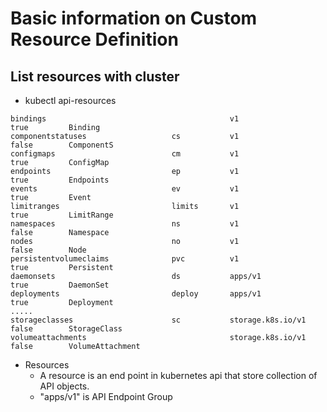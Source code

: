 # Basic information on Custom Resource Definition

## List resources with cluster
* kubectl api-resources
```
bindings                                         v1                                true         Binding
componentstatuses                   cs           v1                                false        ComponentS
configmaps                          cm           v1                                true         ConfigMap
endpoints                           ep           v1                                true         Endpoints
events                              ev           v1                                true         Event
limitranges                         limits       v1                                true         LimitRange
namespaces                          ns           v1                                false        Namespace
nodes                               no           v1                                false        Node
persistentvolumeclaims              pvc          v1                                true         Persistent
daemonsets                          ds           apps/v1                           true         DaemonSet
deployments                         deploy       apps/v1                           true         Deployment
.....
storageclasses                      sc           storage.k8s.io/v1                 false        StorageClass
volumeattachments                                storage.k8s.io/v1                 false        VolumeAttachment
```
* Resources
  - A resource is an end point in kubernetes api that store collection of API objects.
  - "apps/v1" is API Endpoint Group
